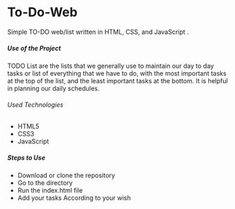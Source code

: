 # To-Do-Web
Simple TO-DO web/list written in HTML, CSS, and JavaScript .

##### Use of the Project
TODO List are the lists that we generally use to maintain our day to day tasks or list of everything that we have to do, with the most important tasks at the top of the list, and the least important tasks at the bottom. It is helpful in planning our daily schedules.

###### Used Technologies
- HTML5
- CSS3
- JavaScript

##### Steps to Use

- Download or clone the repository
- Go to the directory
- Run the index.html file
- Add your tasks According to your wish

